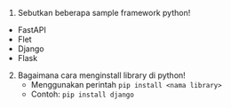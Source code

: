 1. Sebutkan beberapa sample framework python!
 - FastAPI
 - Flet
 - Django
 - Flask

2. Bagaimana cara menginstall library di python!
   - Menggunakan perintah `pip install <nama library>`
   - Contoh: `pip install django`
